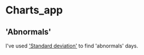# Charts_app

## 'Abnormals'

I've used ['Standard deviation'](https://en.wikipedia.org/wiki/Standard_deviation) to find 'abnormals' days.
